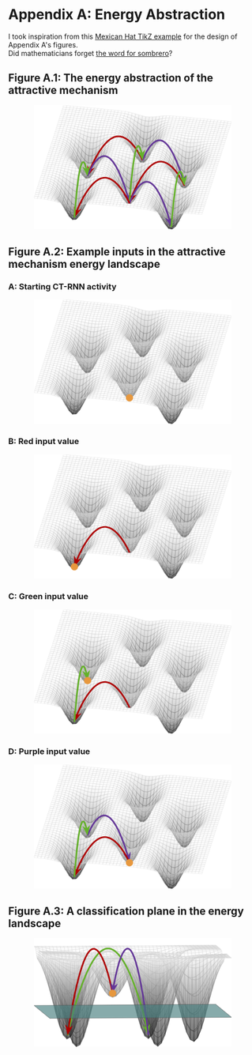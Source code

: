 # Appendix A: Energy Abstraction
I took inspiration from this [Mexican Hat TikZ example](https://tikz.net/mexican-hat/) for the design of Appendix A's figures.\
Did mathematicians forget [the word for sombrero](https://en.wikipedia.org/wiki/Ricker_wavelet)?

## Figure A.1: The energy abstraction of the attractive mechanism

<div align="center">
<img src="https://github.com/keith-murray/tikz-thesis-figures/blob/main/Appendix%20A/Figure%20A.1/Figure_A_1.png" alt="energy_abstraction" width="400"></img>
</div>

## Figure A.2: Example inputs in the attractive mechanism energy landscape

### A: Starting CT-RNN activity

<div align="center">
<img src="https://github.com/keith-murray/tikz-thesis-figures/blob/main/Appendix%20A/Figure%20A.2/A/Figure_A_2_A.png" alt="starting_activity" width="400"></img>
</div>

### B: Red input value

<div align="center">
<img src="https://github.com/keith-murray/tikz-thesis-figures/blob/main/Appendix%20A/Figure%20A.2/B/Figure_A_2_B.png" alt="red_input" width="400"></img>
</div>

### C: Green input value

<div align="center">
<img src="https://github.com/keith-murray/tikz-thesis-figures/blob/main/Appendix%20A/Figure%20A.2/C/Figure_A_2_C.png" alt="green_input" width="400"></img>
</div>

### D: Purple input value

<div align="center">
<img src="https://github.com/keith-murray/tikz-thesis-figures/blob/main/Appendix%20A/Figure%20A.2/D/Figure_A_2_D.png" alt="purple_input" width="400"></img>
</div>

## Figure A.3: A classification plane in the energy landscape

<div align="center">
<img src="https://github.com/keith-murray/tikz-thesis-figures/blob/main/Appendix%20A/Figure%20A.3/Figure_A_3.png" alt="classification_energy" width="400"></img>
</div>